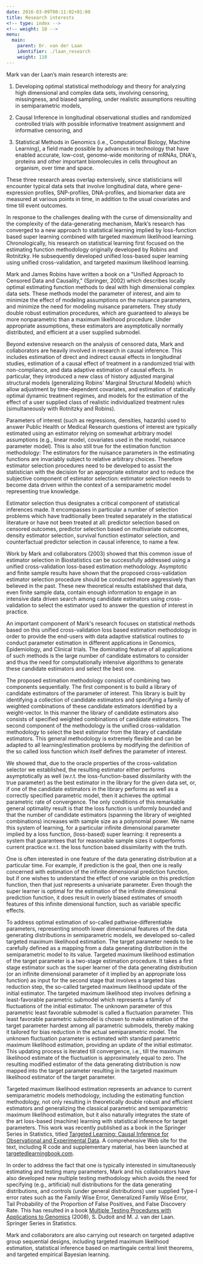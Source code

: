 ```yaml
---
date: 2016-03-09T00:11:02+01:00
title: Research interests
<!-- type: index -->
<!-- weight: 10 -->
menu:
  main:
    parent: Dr. van der Laan
    identifier: ./laan_research
    weight: 110
---
```


Mark van der Laan’s main research interests are:

1) Developing optimal statistical methodology and theory for analyzing high dimensional and complex data sets, involving censoring, missingness, and biased sampling, under realistic assumptions resulting in semiparametric models,

2) Causal Inference in longitudinal observational studies and randomized controlled trials with possible informative treatment assignment and informative censoring, and

3) Statistical Methods in Genomics (i.e., Computational Biology, Machine Learning), a field made possible by advances in technology that have enabled accurate, low-cost, genome-wide monitoring of mRNAs, DNA's, proteins and other important biomolecules in cells throughout an organism, over time and space.

These three research areas overlap extensively, since statisticians will encounter typical data sets that involve longitudinal data, where gene-expression profiles, SNP-profiles, DNA-profiles, and biomarker data are measured at various points in time, in addition to the usual covariates and time till event outcomes.

In response to the challenges dealing with the curse of dimensionality and the complexity of the data-generating mechanism, Mark’s research has converged to a new approach to statistical learning implied by loss-function based super learning combined with targeted maximum likelihood learning. Chronologically, his research on statistical learning first focused on the estimating function methodology originally developed by Robins and Rotnitzky. He subsequently developed unified loss-based super learning using unified cross-validation, and targeted maximum likelihood learning.

Mark and James Robins have written a book on a "Unified Approach to Censored Data and Causality," (Springer, 2002) which describes locally optimal estimating function methods to deal with high dimensional complex data sets. These methods model the parameter of interest, and aim to minimize the effect of modeling assumptions on the nuisance parameters, and minimize the need for modeling nuisance parameters. They study double robust estimation procedures, which are guaranteed to always be more nonparametric than a maximum likelihood procedure. Under appropriate assumptions, these estimators are asymptotically normally distributed, and efficient at a user supplied submodel.

Beyond extensive research on the analysis of censored data, Mark and collaborators are heavily involved in research in causal inference. This includes estimation of direct and indirect causal effects in longitudinal studies, estimation of a causal effect of treatment in a randomized trial with non-compliance, and data adaptive estimation of causal effects. In particular, they introduced a new class of history adjusted marginal structural models (generalizing Robins' Marginal Structural Models) which allow adjustment by time-dependent covariates, and estimation of statically optimal dynamic treatment regimes, and models for the estimation of the effect of a user supplied class of realistic individualized treatment rules (simultaneously with Rotnitzky and Robins).

Parameters of interest (such as regressions, densities, hazards) used to answer Public Health or Medical Research questions of interest are typically estimated using an estimator relying on somewhat arbitrary model assumptions (e.g., linear model, covariates used in the model, nuisance parameter model). This is also still true for the estimation function methodology: The estimators for the nuisance parameters in the estimating functions are invariably subject to relative arbitrary choices. Therefore estimator selection procedures need to be developed to assist the statistician with the decision for an appropriate estimator and to reduce the subjective component of estimator selection: estimator selection needs to become data driven within the context of a semiparametric model representing true knowledge.

Estimator selection thus designates a critical component of statistical inferences made. It encompasses in particular a number of selection problems which have traditionally been treated separately in the statistical literature or have not been treated at all: predictor selection based on censored outcomes, predictor selection based on multivariate outcomes, density estimator selection, survival function estimator selection, and counterfactual predictor selection in causal inference, to name a few.

Work by Mark and collaborators (2003) showed that this common issue of estimator selection in Biostatistics can be successfully addressed using a unified cross-validation loss-based estimation methodology. Asymptotic and finite sample results have shown that the proposed cross-validation estimator selection procedure should be conducted more aggressively than believed in the past. These new theoretical results established that data, even finite sample data, contain enough information to engage in an intensive data driven search among candidate estimators using cross-validation to select the estimator used to answer the question of interest in practice.

An important component of Mark's research focuses on statistical methods based on this unified cross-validation loss based estimation methodology in order to provide the end-users with data adaptive statistical routines to conduct parameter estimation in different applications in Genomics, Epidemiology, and Clinical trials. The dominating feature of all applications of such methods is the large number of candidate estimators to consider and thus the need for computationally intensive algorithms to generate these candidate estimators and select the best one.

The proposed estimation methodology consists of combining two components sequentially. The first component is to build a library of candidate estimators of the parameter of interest. This library is built by identifying a collection of candidate estimators and specifying a family of weighted combinations of these candidate estimators identified by a weight-vector. In this manner the library of candidate estimators also consists of specified weighted combinations of candidate estimators. The second component of the methodology is the unified cross-validation methodology to select the best estimator from the library of candidate estimators. This general methodology is extremely flexible and can be adapted to all learning/estimation problems by modifying the definition of the so called loss function which itself defines the parameter of interest.

We showed that, due to the oracle properties of the cross-validation selector we established, the resulting estimator either performs asymptotically as well (w.r.t. the loss-function-based dissimilarity with the true parameter) as the best estimator in the library for the given data set, or, if one of the candidate estimators in the library performs as well as a correctly specified parametric model, then it achieves the optimal parametric rate of convergence. The only conditions of this remarkable general optimality result is that the loss function is uniformly bounded and that the number of candidate estimators (spanning the library of weighted combinations) increases with sample size as a polynomial power. We name this system of learning, for a particular infinite dimensional parameter implied by a loss function, (loss-based) super learning: it represents a system that guarantees that for reasonable sample sizes it outperforms current practice w.r.t. the loss function based dissimilarity with the truth.

One is often interested in one feature of the data generating distribution at a particular time. For example, if prediction is the goal, then one is really concerned with estimation of the infinite dimensional prediction function, but if one wishes to understand the effect of one variable on this prediction function, then that just represents a univariate parameter. Even though the super learner is optimal for the estimation of the infinite dimensional prediction function, it does result in overly biased estimates of smooth features of this infinite dimensional function, such as variable specific effects.

To address optimal estimation of so-called pathwise-differentiable parameters, representing smooth lower dimensional features of the data generating distributions in semiparametric models, we developed so-called targeted maximum likelihood estimation. The target parameter needs to be carefully defined as a mapping from a data generating distribution in the semiparametric model to its value. Targeted maximum likelihood estimation of the target parameter is a two-stage estimation procedure. It takes a first stage estimator such as the super learner of the data generating distribution (or an infinite dimensional parameter of it implied by an appropriate loss function) as input for the second stage that involves a targeted bias reduction step, the so-called targeted maximum likelihood update of the initial estimator. The targeted maximum likelihood step involves defining a least-favorable parametric submodel which represents a family of fluctuations of the initial estimator. The unknown parameter of this parametric least favorable submodel is called a fluctuation parameter. This least favorable parametric submodel is chosen to make estimation of the target parameter hardest among all parametric submodels, thereby making it tailored for bias reduction in the actual semiparametric model. The unknown fluctuation parameter is estimated with standard parametric maximum likelihood estimation, providing an update of the initial estimator. This updating process is iterated till convergence, i.e., till the maximum likelihood estimate of the fluctuation is approximately equal to zero. The resulting modified estimator of the data generating distribution is now mapped into the target parameter resulting in the targeted maximum likelihood estimator of the target parameter.

Targeted maximum likelihood estimation represents an advance to current semiparametric models methodology, including the estimating function methodology, not only resulting in theoretically double robust and efficient estimators and generalizing the classical parametric and semiparametric maximum likelihood estimation, but it also naturally integrates the state of the art loss-based (machine) learning with statistical inference for target parameters. This work was recently published as a book in the Springer Series in Statistics, titled [Targeted Learning: Causal Inference for Observational and Experimental Data](http://www.springer.com/statistics/statistical+theory+and+methods/book/978-1-4419-9781-4). A comprehensive Web site for the text, including R code and supplementary material, has been launched at [targetedlearningbook.com](http://www.targetedlearningbook.com/).

In order to address the fact that one is typically interested in simultaneously estimating and testing many parameters, Mark and his collaborators have also developed new multiple testing methodology which avoids the need for specifying (e.g., artificial) null distributions for the data generating distributions, and controls (under general distributions) user supplied Type-I error rates such as the Family Wise Error, Generalized Family Wise Error, Tail Probability of the Proportion of False Positives, and False Discovery Rate. This has resulted in a book [Multiple Testing Procedures with Applications to Genomics](http://www.springer.com/life+sci/bioinformatics/book/978-0-387-49316-9) (2008), S. Dudoit and M. J. van der Laan. Springer Series in Statistics.

Mark and collaborators are also carrying out research on targeted adaptive group sequential designs, including targeted maximum likelihood estimation, statistical inference based on martingale central limit theorems, and targeted empirical Bayesian learning.